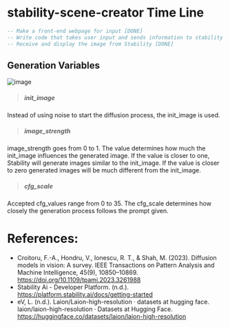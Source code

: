 # stability-scene-creator Time Line
``` SQL
-- Make a front-end webpage for input [DONE]
-- Write code that takes user input and sends information to stability [DONE]
-- Receive and display the image from Stability [DONE]
```


## Generation Variables <br>

![image](https://github.com/zcaspall/stability-scene-creator/assets/98758553/1f4f84be-cf74-4020-b396-77a58b60bdca)

> ##### init_image
Instead of using noise to start the diffusion process, the init_image is used.

> ##### image_strength
image_strength goes from 0 to 1. The value determines how much the init_image influences the generated image. If the value is closer to one, Stability will generate images similar to the init_image. If the value is closer to zero generated images will be much different from the init_image.

> ##### cfg_scale
Accepted cfg_values range from 0 to 35. The cfg_scale determines how closely the generation process follows the prompt given.

# References:
- Croitoru, F.-A., Hondru, V., Ionescu, R. T., & Shah, M. (2023). Diffusion models in vision: A survey. IEEE Transactions on Pattern Analysis and Machine Intelligence, 45(9), 10850–10869. https://doi.org/10.1109/tpami.2023.3261988 
- Stability Ai - Developer Platform. (n.d.). https://platform.stability.ai/docs/getting-started 
- eV, L. (n.d.). Laion/Laion-high-resolution · datasets at hugging face. laion/laion-high-resolution · Datasets at Hugging Face. https://huggingface.co/datasets/laion/laion-high-resolution 
